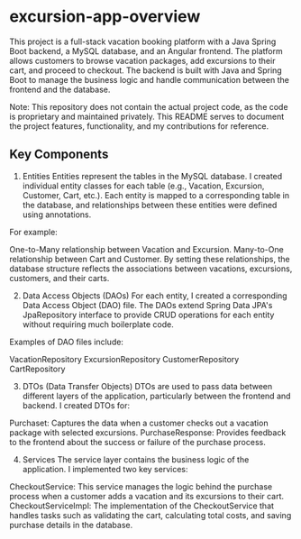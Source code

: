 # excursion-app-overview

This project is a full-stack vacation booking platform with a Java Spring Boot backend, a MySQL database, and an Angular frontend. The platform allows customers to browse vacation packages, add excursions to their cart, and proceed to checkout. The backend is built with Java and Spring Boot to manage the business logic and handle communication between the frontend and the database.

Note: This repository does not contain the actual project code, as the code is proprietary and maintained privately. This README serves to document the project features, functionality, and my contributions for reference.

## Key Components
1. Entities
Entities represent the tables in the MySQL database. I created individual entity classes for each table (e.g., Vacation, Excursion, Customer, Cart, etc.). Each entity is mapped to a corresponding table in the database, and relationships between these entities were defined using annotations.

For example:

One-to-Many relationship between Vacation and Excursion.
Many-to-One relationship between Cart and Customer.
By setting these relationships, the database structure reflects the associations between vacations, excursions, customers, and their carts.

2. Data Access Objects (DAOs)
For each entity, I created a corresponding Data Access Object (DAO) file. The DAOs extend Spring Data JPA's JpaRepository interface to provide CRUD operations for each entity without requiring much boilerplate code.

Examples of DAO files include:

VacationRepository
ExcursionRepository
CustomerRepository
CartRepository

3. DTOs (Data Transfer Objects)
DTOs are used to pass data between different layers of the application, particularly between the frontend and backend. I created DTOs for:

Purchaset: Captures the data when a customer checks out a vacation package with selected excursions.
PurchaseResponse: Provides feedback to the frontend about the success or failure of the purchase process.

4. Services
The service layer contains the business logic of the application. I implemented two key services:

CheckoutService: This service manages the logic behind the purchase process when a customer adds a vacation and its excursions to their cart.
CheckoutServiceImpl: The implementation of the CheckoutService that handles tasks such as validating the cart, calculating total costs, and saving purchase details in the database.
